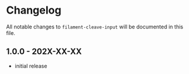 # Changelog

All notable changes to `filament-cleave-input` will be documented in this file.

## 1.0.0 - 202X-XX-XX

- initial release
